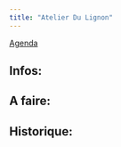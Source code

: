 ```yaml
---
title: "Atelier Du Lignon"
---
```


[Agenda](notes/AgendaMaJournee.md) 
## Infos:

## A faire: 

## Historique: